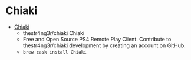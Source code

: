 # Chiaki
- [Chiaki](https://github.com/thestr4ng3r/chiaki)
  -  thestr4ng3r/chiaki Chiaki
  - Free and Open Source PS4 Remote Play Client. Contribute to thestr4ng3r/chiaki development by creating an account on GitHub.
  - `brew cask install Chiaki`
